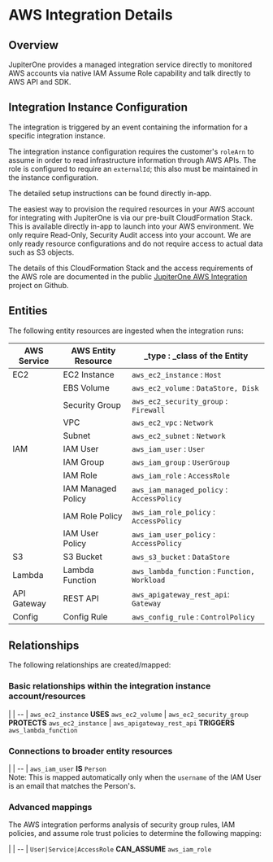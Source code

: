 # AWS Integration Details

## Overview

JupiterOne provides a managed integration service directly to monitored AWS
accounts via native IAM Assume Role capability and talk directly to AWS API and
SDK.

## Integration Instance Configuration

The integration is triggered by an event containing the information for a
specific integration instance.

The integration instance configuration requires the customer's `roleArn` to
assume in order to read infrastructure information through AWS APIs. The role is
configured to require an `externalId`; this also must be maintained in the
instance configuration.

The detailed setup instructions can be found directly in-app.

The easiest way to provision the required resources in your AWS account for
integrating with JupiterOne is via our pre-built CloudFormation Stack. This is
available directly in-app to launch into your AWS environment. We only require
Read-Only, Security Audit access into your account. We are only ready resource
configurations and do not require access to actual data such as S3 objects.

The details of this CloudFormation Stack and the access requirements of the AWS
role are documented in the public [JupiterOne AWS Integration][1] project on
Github.

[1]: https://github.com/jupiterone-io/jupiterone-aws-integration

## Entities

The following entity resources are ingested when the integration runs:

| AWS Service | AWS Entity Resource | _type : _class of the Entity
| ----------- | -----------         | -----------
| EC2         | EC2 Instance        | `aws_ec2_instance`       : `Host`
|             | EBS Volume          | `aws_ec2_volume`         : `DataStore, Disk`
|             | Security Group      | `aws_ec2_security_group` : `Firewall`
|             | VPC                 | `aws_ec2_vpc`            : `Network`
|             | Subnet              | `aws_ec2_subnet`         : `Network`
| IAM         | IAM User            | `aws_iam_user`           : `User`
|             | IAM Group           | `aws_iam_group`          : `UserGroup`
|             | IAM Role            | `aws_iam_role`           : `AccessRole`
|             | IAM Managed Policy  | `aws_iam_managed_policy` : `AccessPolicy`
|             | IAM Role Policy     | `aws_iam_role_policy`    : `AccessPolicy`
|             | IAM User Policy     | `aws_iam_user_policy`    : `AccessPolicy`
| S3          | S3 Bucket           | `aws_s3_bucket`          : `DataStore`
| Lambda      | Lambda Function     | `aws_lambda_function`    : `Function, Workload`
| API Gateway | REST API            | `aws_apigateway_rest_api`: `Gateway`
| Config      | Config Rule         | `aws_config_rule`        : `ControlPolicy`

## Relationships

The following relationships are created/mapped:

### Basic relationships within the integration instance account/resources

|
| --
| `aws_ec2_instance` **USES** `aws_ec2_volume`
| `aws_ec2_security_group` **PROTECTS** `aws_ec2_instance`
| `aws_apigateway_rest_api` **TRIGGERS** `aws_lambda_function`

### Connections to broader entity resources

|
| --
| `aws_iam_user` **IS** `Person` <br> Note: This is mapped automatically only when the `username` of the IAM User is an email that matches the Person's.

### Advanced mappings

The AWS integration performs analysis of security group rules, IAM policies, and
assume role trust policies to determine the following mapping:

|
| --
| `User|Service|AccessRole` **CAN_ASSUME** `aws_iam_role`
